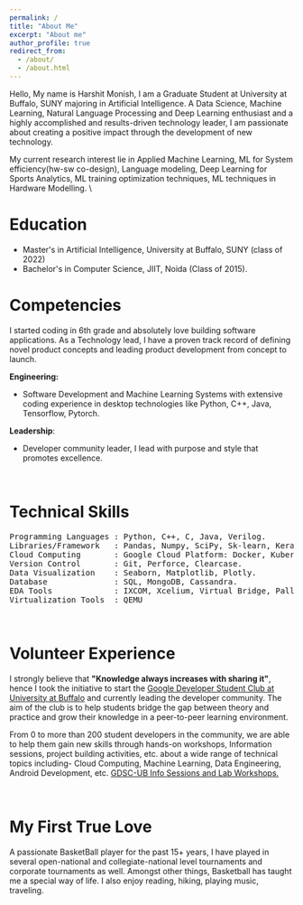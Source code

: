 ```yaml
---
permalink: /
title: "About Me"
excerpt: "About me"
author_profile: true
redirect_from: 
  - /about/
  - /about.html
---
```


Hello, My name is Harshit Monish, I am a Graduate Student at University at Buffalo, SUNY majoring in Artificial Intelligence. A Data Science, Machine Learning, Natural Language Processing and Deep Learning enthusiast and a highly accomplished and results-driven technology leader, I am passionate about creating a positive impact through the development of new technology.

My current research interest lie in Applied Machine Learning, ML for System efficiency(hw-sw co-design), Language modeling, Deep Learning for Sports Analytics, ML training optimization techniques, ML techniques in Hardware Modelling.
\

Education
========
* Master's in Artificial Intelligence, University at Buffalo, SUNY (class of 2022)
* Bachelor's in Computer Science, JIIT, Noida (Class of 2015).
&nbsp;

Competencies
======
I started coding in 6th grade and absolutely love building software applications. As a Technology lead, I have a proven track record of defining novel product concepts and leading product development from concept to launch.

**Engineering:**
* Software Development and Machine Learning Systems with extensive coding experience in desktop technologies like Python, C++, Java, Tensorflow, Pytorch.

**Leadership**:
* Developer community leader, I lead with purpose and style that promotes excellence.

&nbsp;

Technical Skills
================
<pre>
Programming Languages : Python, C++, C, Java, Verilog.
Libraries/Framework   : Pandas, Numpy, SciPy, Sk-learn, Keras, Spacy, Pytorch, Tensorflow, Jupyter notebooks, Pycharm.
Cloud Computing       : Google Cloud Platform: Docker, Kubernetes, Data Flow, BigQuery, VertexAI
Version Control       : Git, Perforce, Clearcase.
Data Visualization    : Seaborn, Matplotlib, Plotly.
Database              : SQL, MongoDB, Cassandra.
EDA Tools             : IXCOM, Xcelium, Virtual Bridge, Palladium
Virtualization Tools  : QEMU
</pre>

&nbsp;

Volunteer Experience
======
 I strongly believe that **"Knowledge always increases with sharing it"**, hence I took the initiative to start the [Google Developer Student Club at University at Buffalo](https://gdsc.community.dev/university-at-buffalo/) and currently leading the developer community. The aim of the club is to help students bridge the gap between theory and practice and grow their knowledge in a peer-to-peer learning environment.

 From 0 to more than 200 student developers in the community, we are able to help them gain new skills through hands-on workshops, Information sessions, project building activities, etc. about a wide range of technical topics including- Cloud Computing, Machine Learning, Data Engineering, Android Development, etc. [GDSC-UB Info Sessions and Lab Workshops.](https://www.youtube.com/channel/UCE81NjVFck4axGmgZpwG--Q)

&nbsp;

My First True Love
=====
A passionate BasketBall player for the past 15+ years, I have played in several open-national and collegiate-national level tournaments and corporate tournaments as well. Amongst other things, Basketball has taught me a special way of life.
I also enjoy reading, hiking, playing music, traveling.

